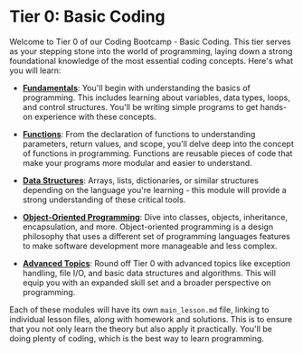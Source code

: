 # Tier 0: Basic Coding

Welcome to Tier 0 of our Coding Bootcamp - Basic Coding. This tier serves as your stepping stone into the world of programming, laying down a strong foundational knowledge of the most essential coding concepts. Here's what you will learn:

- **[Fundamentals](./Fundamentals/main_lesson.md)**: You'll begin with understanding the basics of programming. This includes learning about variables, data types, loops, and control structures. You'll be writing simple programs to get hands-on experience with these concepts.

- **[Functions](./Functions/main_lesson.md)**: From the declaration of functions to understanding parameters, return values, and scope, you'll delve deep into the concept of functions in programming. Functions are reusable pieces of code that make your programs more modular and easier to understand.

- **[Data Structures](./Data_Structures/main_lesson.md)**: Arrays, lists, dictionaries, or similar structures depending on the language you're learning - this module will provide a strong understanding of these critical tools.

- **[Object-Oriented Programming](./Classes/main_lesson.md)**: Dive into classes, objects, inheritance, encapsulation, and more. Object-oriented programming is a design philosophy that uses a different set of programming languages features to make software development more manageable and less complex.

- **[Advanced Topics](./Advanced_Topics/main_lesson.md)**: Round off Tier 0 with advanced topics like exception handling, file I/O, and basic data structures and algorithms. This will equip you with an expanded skill set and a broader perspective on programming.

Each of these modules will have its own `main_lesson.md` file, linking to individual lesson files, along with homework and solutions. This is to ensure that you not only learn the theory but also apply it practically. You'll be doing plenty of coding, which is the best way to learn programming.
